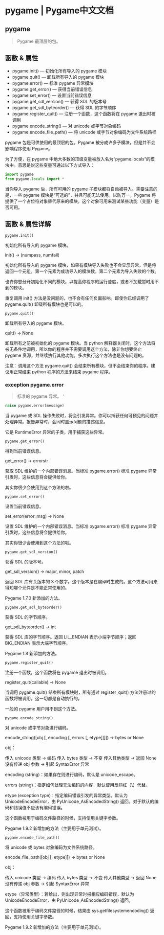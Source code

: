 # pygame | Pygame中文文档

## pygame

>Pygame 最顶层的包。

## 函数 & 属性

* pygame.init()  —  初始化所有导入的 pygame 模块
* pygame.quit()  —  卸载所有导入的 pygame 模块
* pygame.error()  —  标准 pygame 异常模块
* pygame.get_error()  —  获得当前错误信息
* pygame.set_error()  —  设置当前错误信息
* pygame.get_sdl_version()  —  获得 SDL 的版本号
* pygame.get_sdl_byteorder()  —  获得 SDL 的字节顺序
* pygame.register_quit()  —  注册一个函数，这个函数将在 pygame 退出时被调用
* pygame.encode_string()  —  对 unicode 或字节对象编码
* pygame.encode_file_path()  —  将 unicode 或字节对象编码为文件系统路径

pygame 包是可供使用的最顶层的包。Pygame 被分成许多子模块，但是并不会影响程序使用 Pygame。

为了方便，在 pygame 中绝大多数的顶级变量被放入名为“pygame.locals”的模块中。意思是说这些变量可通过以下方式导入：

```Python
import pygame
from pygame.locals import *
```

当你导入 pygame 后，所有可用的 pygame 子模块都将自动被导入。需要注意的是，一些 pygame 模块是“可选的”，并且可能无法使用。以防万一，Pygame 将提供了一个占位符对象替代原来的模块，这个对象可用来测试某些功能（变量）是否可用。

## 函数 & 属性详解

`pygame.init()`

初始化所有导入的 pygame 模块。

init() -> (numpass, numfail)

初始化所有导入的 pygame 模块，如果有模块导入失败也不会显示异常，但是将返回一个元组，第一个元素为成功导入的模块数，第二个元素为导入失败的个数。

也许你想分开初始化不同的模块，以提高你程序的运行速度，或者不加载暂时用不到的模块。

重复调用 init() 方法是没问题的，也不会有任何负面影响。即使你已经调用了 pygame.quit() 卸载所有模块也是可以的。

`pygame.quit()`

卸载所有导入的 pygame 模块。

quit() -> None

卸载所有之前被初始化的 pygame 模块。当 python 解释器关闭时，这个方法将被无条件地调用，所以你的程序并不需要调用这个方法，除非你想要终止 pygame 资源，并继续执行其他功能。多次执行这个方法也是没有问题的。

注意：调用这个方法 pygame.quit() 会结束所有模块，但不会结束你的程序。建议用正常结束 python 程序的方法来结束 pygame 程序。

### exception pygame.error

>标准的 pygame 异常。
'
```Python
raise pygame.error(message)
```

当 pygame 或 SDL 操作失败时，将会引发异常。你可以捕获任何可预见的问题并处理异常。报告异常时，会同时显示问题的描述信息。

它是 RuntimeError 异常的子类，用于捕获这些异常。

`pygame.get_error()`

得到当前错误信息。

get_error() -> errorstr

获取 SDL 维护的一个内部错误消息。当标准 pygame.error() 标准 pygame 异常引发时，这些信息将会提供给你。

其实你很少会使用到这个方法的啦。

`pygame.set_error()`

设置当前错误信息。

set_error(error_msg) -> None

设置 SDL 维护的一个内部错误消息。当标准 pygame.error() 标准 pygame 异常引发时，这些信息将会提供给你。

其实你很少会使用到这个方法的啦。

`pygame.get_sdl_version()`

获得 SDL 的版本号。

get_sdl_version() -> major, minor, patch

返回 SDL 库有关版本的 3 个数字。这个版本是在编译时生成的。这个方法可用来得知哪个元件是不能正常使用的。

Pygame 1.7.0 新添加的方法。

`pygame.get_sdl_byteorder()`

获得 SDL 的字节顺序。

get_sdl_byteorder() -> int

获得 SDL 库的字节顺序。返回 LIL_ENDIAN 表示小端字节顺序；返回 BIG_ENDIAN 表示大端字节顺序。

Pygame 1.8 新添加的方法。

`pygame.register_quit()`

注册一个函数，这个函数将在 pygame 退出时被调用。

register_quit(callable) -> None

当调用 pygame.quit() 结束所有模块时，所有通过 register_quit() 方法注册过的函数将被调用。这一切都是自动执行的。

一般的 pygame 用户用不到这个方法。

`pygame.encode_string()`

对 unicode 或字节对象进行编码。

encode_string([obj [, encoding [, errors [, etype]]]]) -> bytes or None

obj：

传入 unicode 类型 -> 编码
传入 bytes 类型 -> 不变
传入其他类型 -> 返回 None
没有传递 obj 参数 -> 引起 SyntaxError 异常

encoding (string)：如果存在则进行编码，默认是 unicode_escape。

errors (string)：指定如何处理无法编码的内容，默认使用反斜杠（\）代替。

etype (exception type)：指定编码错误引发的异常类型。默认为 UnicodeEncodeError，由 PyUnicode_AsEncodedString() 返回。对于默认的编码和错误值不应该有编码错误。

这个函数被用于编码文件路径的时候，支持使用关键字参数。

Pygame 1.9.2 新增加的方法（主要用于单元测试）。

`pygame.encode_file_path()`

将 unicode 或 bytes 对象编码为文件系统路径。

encode_file_path([obj [, etype]]) -> bytes or None

obj：

传入 unicode 类型 -> 编码
传入 bytes 类型 -> 不变
传入其他类型 -> 返回 None
没有传递 obj 参数 -> 引起 SyntaxError 异常

etype（异常类型）：若给出，则出现异常时报相应编码错误，默认为 UnicodeEncodeError，由 PyUnicode_AsEncodedString() 返回。

这个函数被用于编码文件路径的时候，结果由 sys.getfilesystemencoding() 返回，支持使用关键字参数。

Pygame 1.9.2 新增加的方法（主要用于单元测试）。